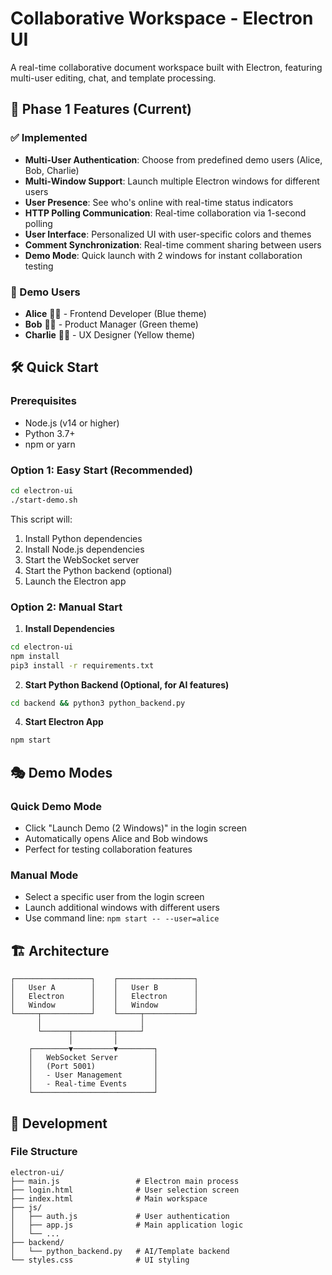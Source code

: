 # Collaborative Workspace - Electron UI

A real-time collaborative document workspace built with Electron, featuring multi-user editing, chat, and template processing.

## 🚀 Phase 1 Features (Current)

### ✅ Implemented
- **Multi-User Authentication**: Choose from predefined demo users (Alice, Bob, Charlie)
- **Multi-Window Support**: Launch multiple Electron windows for different users
- **User Presence**: See who's online with real-time status indicators
- **HTTP Polling Communication**: Real-time collaboration via 1-second polling
- **User Interface**: Personalized UI with user-specific colors and themes
- **Comment Synchronization**: Real-time comment sharing between users
- **Demo Mode**: Quick launch with 2 windows for instant collaboration testing

### 🎯 Demo Users
- **Alice** 👩‍💻 - Frontend Developer (Blue theme)
- **Bob** 👨‍💼 - Product Manager (Green theme)  
- **Charlie** 🧑‍🎨 - UX Designer (Yellow theme)

## 🛠️ Quick Start

### Prerequisites
- Node.js (v14 or higher)
- Python 3.7+
- npm or yarn

### Option 1: Easy Start (Recommended)
```bash
cd electron-ui
./start-demo.sh
```

This script will:
1. Install Python dependencies
2. Install Node.js dependencies
3. Start the WebSocket server
4. Start the Python backend (optional)
5. Launch the Electron app

### Option 2: Manual Start

1. **Install Dependencies**
```bash
cd electron-ui
npm install
pip3 install -r requirements.txt
```

2. **Start Python Backend (Optional, for AI features)**
```bash
cd backend && python3 python_backend.py
```

4. **Start Electron App**
```bash
npm start
```

## 🎭 Demo Modes

### Quick Demo Mode
- Click "Launch Demo (2 Windows)" in the login screen
- Automatically opens Alice and Bob windows
- Perfect for testing collaboration features

### Manual Mode
- Select a specific user from the login screen
- Launch additional windows with different users
- Use command line: `npm start -- --user=alice`

## 🏗️ Architecture

```
┌─────────────────┐    ┌─────────────────┐
│   User A        │    │   User B        │
│   Electron      │    │   Electron      │
│   Window        │    │   Window        │
└─────┬───────────┘    └─────┬───────────┘
      │                      │
      └──────┬─────────┬─────┘
             │         │
    ┌────────▼─────────▼────────┐
    │   WebSocket Server        │
    │   (Port 5001)             │
    │   - User Management       │
    │   - Real-time Events      │
    └───────────────────────────┘
```

## 🔧 Development

### File Structure
```
electron-ui/
├── main.js                 # Electron main process
├── login.html              # User selection screen
├── index.html              # Main workspace
├── js/
│   ├── auth.js             # User authentication
│   ├── app.js              # Main application logic
│   └── ...
├── backend/
│   └── python_backend.py   # AI/Template backend
└── styles.css              # UI styling
```